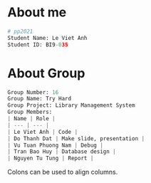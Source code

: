 # About me
```python
# pp2021
Student Name: Le Viet Anh
Student ID: BI9-035
```
# About Group
```python
Group Number: 16 
Group Name: Try Hard 
Group Project: Library Management System 
Group Members: 
| Name | Role |
| --- | --- |
| Le Viet Anh | Code |
| Do Thanh Dat | Make slide, presentation |
| Vu Tuan Phuong Nam | Debug |
| Tran Bao Huy | Database design |
| Nguyen Tu Tung | Report |
```
Colons can be used to align columns.



